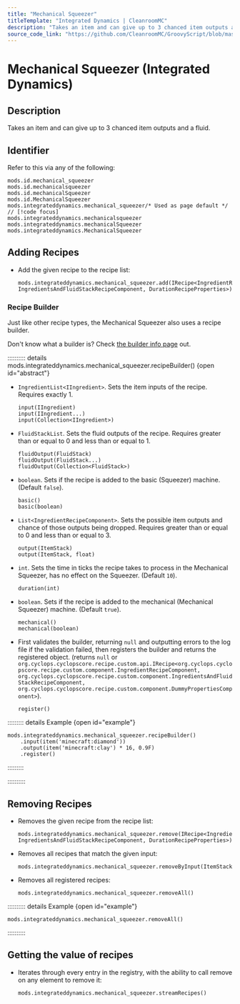 ```yaml
---
title: "Mechanical Squeezer"
titleTemplate: "Integrated Dynamics | CleanroomMC"
description: "Takes an item and can give up to 3 chanced item outputs and a fluid."
source_code_link: "https://github.com/CleanroomMC/GroovyScript/blob/master/src/main/java/com/cleanroommc/groovyscript/compat/mods/integrateddynamics/MechanicalSqueezer.java"
---
```


# Mechanical Squeezer (Integrated Dynamics)

## Description

Takes an item and can give up to 3 chanced item outputs and a fluid.

## Identifier

Refer to this via any of the following:

```groovy:no-line-numbers {5}
mods.id.mechanical_squeezer
mods.id.mechanicalsqueezer
mods.id.mechanicalSqueezer
mods.id.MechanicalSqueezer
mods.integrateddynamics.mechanical_squeezer/* Used as page default */ // [!code focus]
mods.integrateddynamics.mechanicalsqueezer
mods.integrateddynamics.mechanicalSqueezer
mods.integrateddynamics.MechanicalSqueezer
```


## Adding Recipes

- Add the given recipe to the recipe list:

    ```groovy:no-line-numbers
    mods.integrateddynamics.mechanical_squeezer.add(IRecipe<IngredientRecipeComponent, IngredientsAndFluidStackRecipeComponent, DurationRecipeProperties>)
    ```


### Recipe Builder

Just like other recipe types, the Mechanical Squeezer also uses a recipe builder.

Don't know what a builder is? Check [the builder info page](../../getting_started/builder.md) out.

:::::::::: details mods.integrateddynamics.mechanical_squeezer.recipeBuilder() {open id="abstract"}
- `IngredientList<IIngredient>`. Sets the item inputs of the recipe. Requires exactly 1.

    ```groovy:no-line-numbers
    input(IIngredient)
    input(IIngredient...)
    input(Collection<IIngredient>)
    ```

- `FluidStackList`. Sets the fluid outputs of the recipe. Requires greater than or equal to 0 and less than or equal to 1.

    ```groovy:no-line-numbers
    fluidOutput(FluidStack)
    fluidOutput(FluidStack...)
    fluidOutput(Collection<FluidStack>)
    ```

- `boolean`. Sets if the recipe is added to the basic (Squeezer) machine. (Default `false`).

    ```groovy:no-line-numbers
    basic()
    basic(boolean)
    ```

- `List<IngredientRecipeComponent>`. Sets the possible item outputs and chance of those outputs being dropped. Requires greater than or equal to 0 and less than or equal to 3.

    ```groovy:no-line-numbers
    output(ItemStack)
    output(ItemStack, float)
    ```

- `int`. Sets the time in ticks the recipe takes to process in the Mechanical Squeezer, has no effect on the Squeezer. (Default `10`).

    ```groovy:no-line-numbers
    duration(int)
    ```

- `boolean`. Sets if the recipe is added to the mechanical (Mechanical Squeezer) machine. (Default `true`).

    ```groovy:no-line-numbers
    mechanical()
    mechanical(boolean)
    ```

- First validates the builder, returning `null` and outputting errors to the log file if the validation failed, then registers the builder and returns the registered object. (returns `null` or `org.cyclops.cyclopscore.recipe.custom.api.IRecipe<org.cyclops.cyclopscore.recipe.custom.component.IngredientRecipeComponent, org.cyclops.cyclopscore.recipe.custom.component.IngredientsAndFluidStackRecipeComponent, org.cyclops.cyclopscore.recipe.custom.component.DummyPropertiesComponent>`).

    ```groovy:no-line-numbers
    register()
    ```

::::::::: details Example {open id="example"}
```groovy:no-line-numbers
mods.integrateddynamics.mechanical_squeezer.recipeBuilder()
    .input(item('minecraft:diamond'))
    .output(item('minecraft:clay') * 16, 0.9F)
    .register()
```

:::::::::

::::::::::

## Removing Recipes

- Removes the given recipe from the recipe list:

    ```groovy:no-line-numbers
    mods.integrateddynamics.mechanical_squeezer.remove(IRecipe<IngredientRecipeComponent, IngredientsAndFluidStackRecipeComponent, DurationRecipeProperties>)
    ```

- Removes all recipes that match the given input:

    ```groovy:no-line-numbers
    mods.integrateddynamics.mechanical_squeezer.removeByInput(ItemStack)
    ```

- Removes all registered recipes:

    ```groovy:no-line-numbers
    mods.integrateddynamics.mechanical_squeezer.removeAll()
    ```

:::::::::: details Example {open id="example"}
```groovy:no-line-numbers
mods.integrateddynamics.mechanical_squeezer.removeAll()
```

::::::::::

## Getting the value of recipes

- Iterates through every entry in the registry, with the ability to call remove on any element to remove it:

    ```groovy:no-line-numbers
    mods.integrateddynamics.mechanical_squeezer.streamRecipes()
    ```
